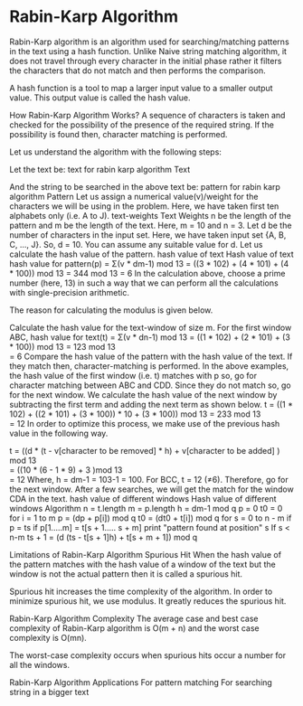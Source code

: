 # Rabin-Karp Algorithm

Rabin-Karp algorithm is an algorithm used for searching/matching patterns in the text using a hash function. Unlike Naive string matching algorithm, it does not travel through every character in the initial phase rather it filters the characters that do not match and then performs the comparison.

A hash function is a tool to map a larger input value to a smaller output value. This output value is called the hash value.

How Rabin-Karp Algorithm Works?
A sequence of characters is taken and checked for the possibility of the presence of the required string. If the possibility is found then, character matching is performed.

Let us understand the algorithm with the following steps:

Let the text be:
text for rabin karp algorithm
Text

And the string to be searched in the above text be:
pattern for rabin karp algorithm
Pattern
Let us assign a numerical value(v)/weight for the characters we will be using in the problem. Here, we have taken first ten alphabets only (i.e. A to J).
text-weights
Text Weights
n be the length of the pattern and m be the length of the text. Here, m = 10 and n = 3.
Let d be the number of characters in the input set. Here, we have taken input set {A, B, C, ..., J}. So, d = 10. You can assume any suitable value for d.
Let us calculate the hash value of the pattern.
hash value of text
Hash value of text
hash value for pattern(p) = Σ(v * dm-1) mod 13 
                      = ((3 * 102) + (4 * 101) + (4 * 100)) mod 13 
                      = 344 mod 13 
                      = 6
In the calculation above, choose a prime number (here, 13) in such a way that we can perform all the calculations with single-precision arithmetic.

The reason for calculating the modulus is given below.

Calculate the hash value for the text-window of size m.
For the first window ABC,
hash value for text(t) = Σ(v * dn-1) mod 13 
                  = ((1 * 102) + (2 * 101) + (3 * 100)) mod 13 
                  = 123 mod 13  
                  = 6
Compare the hash value of the pattern with the hash value of the text. If they match then, character-matching is performed.
In the above examples, the hash value of the first window (i.e. t) matches with p so, go for character matching between ABC and CDD. Since they do not match so, go for the next window.
We calculate the hash value of the next window by subtracting the first term and adding the next term as shown below.
t = ((1 * 102) + ((2 * 101) + (3 * 100)) * 10 + (3 * 100)) mod 13 
  = 233 mod 13  
  = 12
In order to optimize this process, we make use of the previous hash value in the following way.

t = ((d * (t - v[character to be removed] * h) + v[character to be added] ) mod 13  
  = ((10 * (6 - 1 * 9) + 3 )mod 13  
  = 12
Where, h = dm-1 = 103-1 = 100.
For BCC, t = 12 (≠6). Therefore, go for the next window.
After a few searches, we will get the match for the window CDA in the text.
hash value of different windows
Hash value of different windows
Algorithm
n = t.length
m = p.length
h = dm-1 mod q
p = 0
t0 = 0
for i = 1 to m
    p = (dp + p[i]) mod q
    t0 = (dt0 + t[i]) mod q
for s = 0 to n - m
    if p = ts
        if p[1.....m] = t[s + 1..... s + m]
            print "pattern found at position" s
    If s < n-m
        ts + 1 = (d (ts - t[s + 1]h) + t[s + m + 1]) mod q
        
Limitations of Rabin-Karp Algorithm
Spurious Hit
When the hash value of the pattern matches with the hash value of a window of the text but the window is not the actual pattern then it is called a spurious hit.

Spurious hit increases the time complexity of the algorithm. In order to minimize spurious hit, we use modulus. It greatly reduces the spurious hit.

Rabin-Karp Algorithm Complexity
The average case and best case complexity of Rabin-Karp algorithm is O(m + n) and the worst case complexity is O(mn).

The worst-case complexity occurs when spurious hits occur a number for all the windows.

Rabin-Karp Algorithm Applications
For pattern matching
For searching string in a bigger text